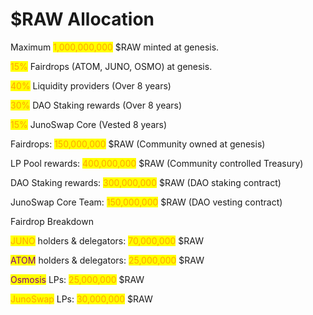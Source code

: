 # $RAW Allocation

Maximum <mark style="color:orange;">1,000,000,000</mark> <mark style="color:green;"></mark> $RAW minted at genesis.



<mark style="color:orange;">15%</mark> <mark style="color:green;"></mark> Fairdrops (ATOM, JUNO, OSMO) at genesis.

<mark style="color:orange;">40%</mark> Liquidity providers (Over 8 years)

<mark style="color:orange;">30%</mark> DAO Staking rewards (Over 8 years)

<mark style="color:orange;">15%</mark> <mark style="color:red;"></mark> JunoSwap Core (Vested 8 years)



Fairdrops: <mark style="color:green;"></mark> <mark style="color:orange;">150,000,000</mark> $RAW (Community owned at genesis)

LP Pool rewards: <mark style="color:green;"></mark> <mark style="color:orange;">400,000,000</mark> $RAW (Community controlled Treasury)

DAO Staking rewards: <mark style="color:orange;">300,000,000</mark> $RAW (DAO staking contract)

JunoSwap Core Team: <mark style="color:orange;">150,000,000</mark> $RAW (DAO vesting contract)



Fairdrop Breakdown

&#x20;

<mark style="color:orange;">JUNO</mark> holders & delegators: <mark style="color:orange;">70,000,000</mark> $RAW

<mark style="color:purple;">ATOM</mark> holders & delegators: <mark style="color:orange;">25,000,000</mark> $RAW



<mark style="color:purple;">Osmosis</mark> LPs: <mark style="color:orange;">25,000,000</mark> $RAW

<mark style="color:orange;">JunoSwap</mark> LPs: <mark style="color:orange;">30,000,000</mark> $RAW

